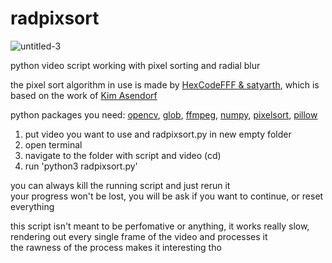 # radpixsort

![untitled-3](https://user-images.githubusercontent.com/40233850/232833562-82207b7e-3e50-4853-bc32-b461dad51dc9.gif)

python video script working with pixel sorting and radial blur

the pixel sort algorithm in use is made by [HexCodeFFF & satyarth](https://github.com/satyarth/pixelsort), which is based on the work of [Kim Asendorf](https://kimasendorf.com/)

python packages you need:
[opencv](https://pypi.org/project/opencv-python/), [glob](https://pypi.org/project/glob2/), [ffmpeg](https://pypi.org/project/ffmpeg-python/), [numpy](https://pypi.org/project/numpy/), [pixelsort](https://pypi.org/project/pixelsort/), [pillow](https://pypi.org/project/Pillow/)

1. put video you want to use and radpixsort.py in new empty folder
2. open terminal
3. navigate to the folder with script and video (cd)
4. run 'python3 radpixsort.py'

you can always kill the running script and just rerun it <br />
your progress won't be lost, you will be ask if you want to continue, or reset everything

this script isn't meant to be perfomative or anything, it works really slow, rendering out every single frame of the video and processes it <br />
the rawness of the process makes it interesting tho

